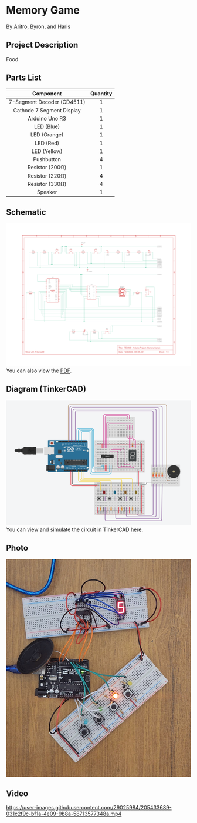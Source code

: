 # Memory Game
By Aritro, Byron, and Haris

## Project Description
Food

## Parts List
|        **Component**       | **Quantity** |
|:--------------------------:|:------------:|
| 7-Segment Decoder (CD4511) | 1            |
| Cathode 7 Segment Display  | 1            |
| Arduino Uno R3             | 1            |
| LED (Blue)                 | 1            |
| LED (Orange)               | 1            |
| LED (Red)                  | 1            |
| LED (Yellow)               | 1            |
| Pushbutton                 | 4            |
| Resistor (200Ω)            | 1            |
| Resistor (220Ω)            | 4            |
| Resistor (330Ω)            | 4            |
| Speaker                    | 1            |


## Schematic 
![schematic](media/diagrams/schematic.png)
You can also view the [PDF](media/diagrams/schematic.pdf).

## Diagram (TinkerCAD)
![diagram in TinkerCAD](media/diagrams/tinkercad-diagram.png)
You can view and simulate the circuit in TinkerCAD [here](https://www.tinkercad.com/things/dRhVC8RqspU?sharecode=mX4kNoiZdke6x4hJpInBGDlS2u-rRKsvSmVpOtCBEpc). 

## Photo
![photo of circuit](media/pictures/circuit.jpg)

## Video
https://user-images.githubusercontent.com/29025984/205433689-031c2f9c-bf1a-4e09-9b8a-58713577348a.mp4

